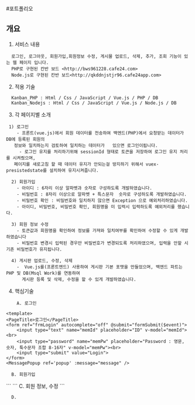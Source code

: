 #포트폴리오

## 개요

1. 서비스 내용
```
  로그인, 로그아웃, 회원가입,회원정보 수정, 게시물 업로드, 삭제, 추가, 조회 기능이 있는 웹 페이지 입니다.
  PHP로 구현된 칸반 보드 <http://bws961228.cafe24.com>
  Node.js로 구현된 칸반 보드<http://qkddnjstjr96.cafe24app.com>
```
2. 적용 기술
```  
  Kanban_PHP : Html / Css / JavaScript / Vue.js / PHP / DB
  Kanban_Nodejs : Html / Css / JavaScript / Vue.js / Node.js / DB
```
3. 각 페이지별 소개
```
 1) 로그인
    - 프론트(vue.js)에서 회원 데이터를 전송하여 백엔드(PHP)에서 요청받는 데이터가 DB에 등록된 회원의 
   정보와 일치하는지 검토하여 일치하는 데이터가   있으면 로그인이됩니다.
     - 로그인 유지를 처리하기위해 sessionId 형태로 토큰을 저장하여 로그인 유지 처리를 시켜줬으며, 
   페이지를 새로고침 할 때 데이터 유지가 안되는걸 방지하기 위해서 vuex-presistedstate를 설치하여 유지시켜줍니다.
   
  2) 회원가입
    - 아이디 : 6자리 이상 알파벳과 숫자로 구성하도록 개발하였습니다.
    - 비밀번호 : 8자리 이상으로 알파벳 + 특스문자  숫자로 구성하도록 개발하였습니다.
    - 비밀번호 확인 : 비밀번호와 일치하지 않으면 Exception 으로 예외처리하였습니다.
    - 아이디, 비밀번호, 비밀번호 확인, 회원명을 미 입력시 입력하도록 예외처리를 했습니다. 
    
  3) 회원 정보 수정
    - 토큰값과 회원명을 확인하여 정보를 가져와 일치여부를 확인하여 수정할 수 있게 개발하였습니다
    - 비밀번호 변경시 입력된 경우만 비밀번호가 변경되도록 처리하였으며, 입력을 안할 시 기존 비밀번호가 유지됩니다.
    
  4) 게시판 업로드, 수정, 삭제
    -  Vue.js를(프론트엔드) 사용하여 게시판 기본 포맷을 만들었으며, 백엔드 파트는 PHP 및 DB(Msql Work)를 연동하여 
      게시판 등록 및 삭제, 수정을 할 수 있게 개발하였습니다.
```

4. 핵심기술
```
    A. 로그인
```
    <template>
    <PageTitle>로그인</PageTitle>
    <form ref="frmLogin" autocomplete="off" @submit="formSubmit($event)">
        <input type="text" name="memId" placeholder="ID" v-model="memId"><br>
        <input type="password" name="memPw" placeholder="Password : 영문, 숫자, 툭수문자 조합 8-16자" v-model="memPw"><br>
        <input type="submit" value="Login">
    </form>
    <MessagePopup ref='popup' :message="message" />
</template>
<script>
import PageTitle from '../../components/PageTitle.vue'
import MessagePopup from '../../components/common/Message.vue'
import member from '../../models/member.js'
export default {
    components : {PageTitle, MessagePopup},
    mixins : [member],
    created() {
        if (this.$isLogin()) {
            this.$router.push({ path : "/logout"} );
        }
    },
    data() {
        return {
            message : "",
            memId : "",
            memPw : "",
        };
    },
    methods : {
        async formSubmit(e) {
            e.preventDefault();
            const formData = new FormData(this.$refs.frmLogin);
            const result = await this.$login(formData);
            if (result.success) {
                this.memId = "";
                this.memPw = "";
               this.$router.push({ path : "/kanban/list"});
            }

            if (result.message) {
                this.$showMessage(this, result.message);
            }
        }
    }

}
</script>

```
  B. 회원가입
  ```
  <template>
    <PageTitle>회원가입</PageTitle>
    <Form :mode="mode" />
</template>
<script>
import PageTitle from "../../components/PageTitle.vue"
import Form from "../../components/member/Form.vue"
export default {
    components: {PageTitle, Form},
    created() {
        if (this.$isLogin()) {
            this.$router.push({ path : "/my_info" })
        }
    },
    data() {
        return {
            mode : "join"
        };
    }
}
</script>
```
  ```
  C. 회원 정보, 수정
  ```
  <template>
    <PageTitle>회원정보수정</PageTitle>
    <Form :mode="mode" :member="member" />
</template>
<script>
import PageTitle from "../../components/PageTitle.vue"
import Form from "../../components/member/Form.vue"
export default {
    components: {PageTitle, Form},
    created() {
        if (!this.$isLogin()) {
            this.$router.push({ path : "/login" })
        }
    },
    computed: {
        member() {
            return this.$getMember();
        }
    },
    data() {
        return {
            mode : "update"
        };
    }
}
</script>

```
  D. 
 ```
